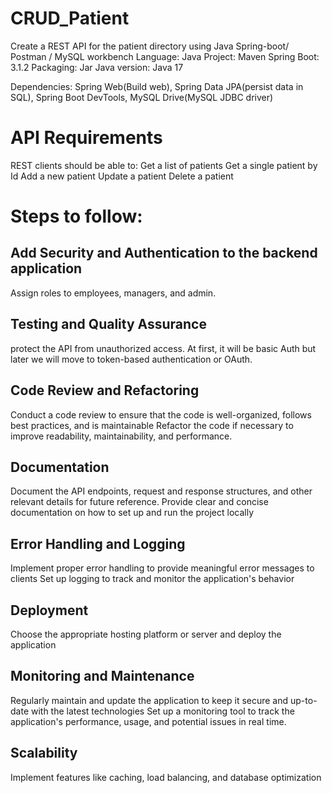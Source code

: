 # CRUD_Patient 
Create a REST API for the patient directory using Java Spring-boot/ Postman / MySQL workbench
Language: Java
Project: Maven
Spring Boot: 3.1.2
Packaging: Jar
Java version: Java 17

Dependencies: Spring Web(Build web), Spring Data JPA(persist data in SQL), Spring Boot DevTools, MySQL Drive(MySQL JDBC driver)

# API Requirements
REST clients should be able to:
Get a list of patients
Get a single patient by Id
Add a new patient
Update a patient
Delete a patient


# Steps to follow:
## Add Security and Authentication to the backend application
Assign roles to employees, managers, and admin.

## Testing and Quality Assurance
protect the API from unauthorized access.
At first, it will be basic Auth but later we will move to token-based authentication or OAuth.

## Code Review and Refactoring
Conduct a code review to ensure that the code is well-organized, follows best practices, and is maintainable
Refactor the code if necessary to improve readability, maintainability, and performance.

## Documentation
Document the API endpoints, request and response structures, and other relevant details for future reference.
Provide clear and concise documentation on how to set up and run the project locally

## Error Handling and Logging
Implement proper error handling to provide meaningful error messages to clients
Set up logging to track and monitor the application's behavior

## Deployment
Choose the appropriate hosting platform or server and deploy the application

## Monitoring and Maintenance
Regularly maintain and update the application to keep it secure and up-to-date with the latest technologies
Set up a monitoring tool to track the application's performance, usage, and potential issues in real time.

## Scalability
Implement features like caching, load balancing, and database optimization


